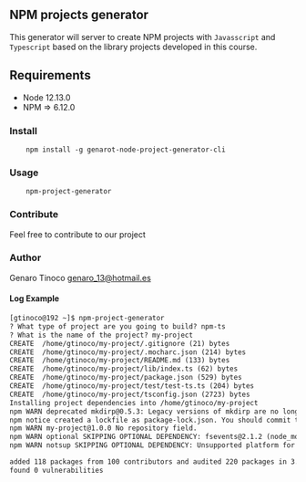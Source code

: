 ## NPM projects generator

This generator will server to create NPM projects with `Javasscript` and `Typescript` based on the library projects developed in this course.


## Requirements
* Node 12.13.0
* NPM => 6.12.0

### Install
```shell script
    npm install -g genarot-node-project-generator-cli
```

### Usage
```shell script
    npm-project-generator
```

### Contribute

Feel free to contribute to our project

### Author
Genaro Tinoco <genaro_13@hotmail.es>

#### Log Example
``` html
[gtinoco@192 ~]$ npm-project-generator
? What type of project are you going to build? npm-ts
? What is the name of the project? my-project
CREATE  /home/gtinoco/my-project/.gitignore (21) bytes
CREATE  /home/gtinoco/my-project/.mocharc.json (214) bytes
CREATE  /home/gtinoco/my-project/README.md (133) bytes
CREATE  /home/gtinoco/my-project/lib/index.ts (62) bytes
CREATE  /home/gtinoco/my-project/package.json (529) bytes
CREATE  /home/gtinoco/my-project/test/test-ts.ts (204) bytes
CREATE  /home/gtinoco/my-project/tsconfig.json (2723) bytes
Installing project dependencies into /home/gtinoco/my-project
npm WARN deprecated mkdirp@0.5.3: Legacy versions of mkdirp are no longer supported. Please update to mkdirp 1.x. (Note that the API surface has changed to use Promises in 1.x.)
npm notice created a lockfile as package-lock.json. You should commit this file.
npm WARN my-project@1.0.0 No repository field.
npm WARN optional SKIPPING OPTIONAL DEPENDENCY: fsevents@2.1.2 (node_modules/fsevents):
npm WARN notsup SKIPPING OPTIONAL DEPENDENCY: Unsupported platform for fsevents@2.1.2: wanted {"os":"darwin","arch":"any"} (current: {"os":"linux","arch":"x64"})

added 118 packages from 100 contributors and audited 220 packages in 3.916s
found 0 vulnerabilities
```

